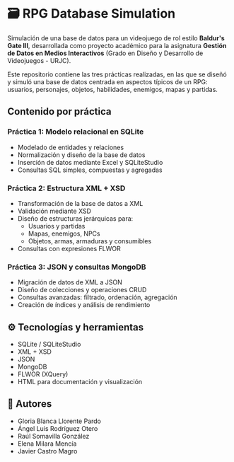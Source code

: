 # 🗃️ RPG Database Simulation

Simulación de una base de datos para un videojuego de rol estilo **Baldur's Gate III**, desarrollada como proyecto académico para la asignatura **Gestión de Datos en Medios Interactivos** (Grado en Diseño y Desarrollo de Videojuegos - URJC).

Este repositorio contiene las tres prácticas realizadas, en las que se diseñó y simuló una base de datos centrada en aspectos típicos de un RPG: usuarios, personajes, objetos, habilidades, enemigos, mapas y partidas.

## Contenido por práctica

### Práctica 1: Modelo relacional en SQLite
- Modelado de entidades y relaciones
- Normalización y diseño de la base de datos
- Inserción de datos mediante Excel y SQLiteStudio
- Consultas SQL simples, compuestas y agregadas

### Práctica 2: Estructura XML + XSD
- Transformación de la base de datos a XML
- Validación mediante XSD
- Diseño de estructuras jerárquicas para:
  - Usuarios y partidas
  - Mapas, enemigos, NPCs
  - Objetos, armas, armaduras y consumibles
- Consultas con expresiones FLWOR

### Práctica 3: JSON y consultas MongoDB
- Migración de datos de XML a JSON
- Diseño de colecciones y operaciones CRUD
- Consultas avanzadas: filtrado, ordenación, agregación
- Creación de índices y análisis de rendimiento

## ⚙️ Tecnologías y herramientas

- SQLite / SQLiteStudio
- XML + XSD
- JSON
- MongoDB
- FLWOR (XQuery)
- HTML para documentación y visualización

## 👥 Autores

- Gloria Blanca Llorente Pardo  
- Ángel Luis Rodríguez Otero  
- Raúl Somavilla González  
- Elena Milara Mencía  
- Javier Castro Magro  
